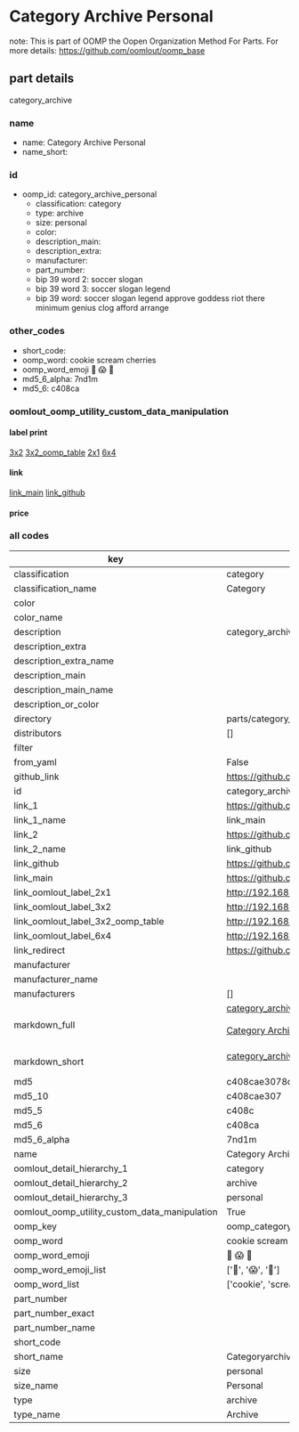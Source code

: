 # Category Archive Personal  

note: This is part of OOMP the Oopen Organization Method For Parts. For more details: https://github.com/oomlout/oomp_base

##  part details
  



category_archive



### name
* name: Category Archive Personal
* name_short: 
### id
* oomp_id: category_archive_personal
  * classification: category
  * type: archive
  * size: personal
  * color: 
  * description_main: 
  * description_extra: 
  * manufacturer: 
  * part_number: 
  * bip 39 word 2: soccer slogan
  * bip 39 word 3: soccer slogan legend
  * bip 39 word: soccer slogan legend approve goddess riot there minimum genius clog afford arrange

### other_codes
* short_code: 
* oomp_word: cookie scream cherries
* oomp_word_emoji :cookie: :scream: :cherries:
* md5_6_alpha: 7nd1m
* md5_6: c408ca






### oomlout_oomp_utility_custom_data_manipulation
#### label print
[3x2](http://192.168.1.245:1112/?label=oomp%207nd1m)
[3x2_oomp_table](http://192.168.1.108:1112/?label=oomp%207nd1m)
[2x1](http://192.168.1.242:1112/?label=oomp%207nd1m)
[6x4](http://192.168.1.55:1112/?label=oomp%207nd1m)    

#### link

[link_main](https://github.com/oomlout/oomlout_oomp_version_1_messy/tree/main/parts/category_archive_personal) [link_github](https://github.com/oomlout/oomlout_oomp_version_1_messy/tree/main/parts/category_archive_personal)                             

#### price







### all codes 
| key | value |  
| --- | --- |  
| classification | category |  
| classification_name | Category |  
| color |  |  
| color_name |  |  
| description | category_archive |  
| description_extra |  |  
| description_extra_name |  |  
| description_main |  |  
| description_main_name |  |  
| description_or_color |   |  
| directory | parts/category_archive_personal |  
| distributors | [] |  
| filter |  |  
| from_yaml | False |  
| github_link | https://github.com/oomlout/oomlout_oomp_part_src/tree/main/parts/category_archive_personal |  
| id | category_archive_personal |  
| link_1 | https://github.com/oomlout/oomlout_oomp_version_1_messy/tree/main/parts/category_archive_personal |  
| link_1_name | link_main |  
| link_2 | https://github.com/oomlout/oomlout_oomp_version_1_messy/tree/main/parts/category_archive_personal |  
| link_2_name | link_github |  
| link_github | https://github.com/oomlout/oomlout_oomp_version_1_messy/tree/main/parts/category_archive_personal |  
| link_main | https://github.com/oomlout/oomlout_oomp_version_1_messy/tree/main/parts/category_archive_personal |  
| link_oomlout_label_2x1 | http://192.168.1.242:1112/?label=oomp%207nd1m |  
| link_oomlout_label_3x2 | http://192.168.1.245:1112/?label=oomp%207nd1m |  
| link_oomlout_label_3x2_oomp_table | http://192.168.1.108:1112/?label=oomp%207nd1m |  
| link_oomlout_label_6x4 | http://192.168.1.55:1112/?label=oomp%207nd1m |  
| link_redirect | https://github.com/oomlout/oomlout_oomp_version_1_messy/tree/main/parts/category_archive_personal |  
| manufacturer |  |  
| manufacturer_name |  |  
| manufacturers | [] |  
| markdown_full | [category_archive_personal](none)<br>[](none)<br>[Category Archive Personal](none)<br><br> |  
| markdown_short | [category_archive_personal](none)<br><br> |  
| md5 | c408cae3078d1c0ee8b210acff32fe6e |  
| md5_10 | c408cae307 |  
| md5_5 | c408c |  
| md5_6 | c408ca |  
| md5_6_alpha | 7nd1m |  
| name | Category Archive Personal |  
| oomlout_detail_hierarchy_1 | category |  
| oomlout_detail_hierarchy_2 | archive |  
| oomlout_detail_hierarchy_3 | personal |  
| oomlout_oomp_utility_custom_data_manipulation | True |  
| oomp_key | oomp_category_archive_personal |  
| oomp_word | cookie scream cherries |  
| oomp_word_emoji | :cookie: :scream: :cherries: |  
| oomp_word_emoji_list | [':cookie:', ':scream:', ':cherries:'] |  
| oomp_word_list | ['cookie', 'scream', 'cherries'] |  
| part_number |  |  
| part_number_exact |  |  
| part_number_name |  |  
| short_code |  |  
| short_name | Categoryarchive |  
| size | personal |  
| size_name | Personal |  
| type | archive |  
| type_name | Archive |  

